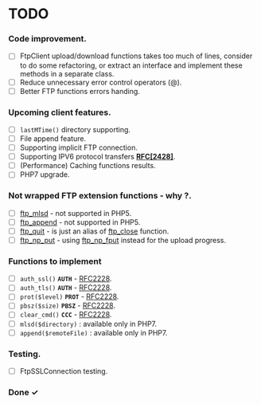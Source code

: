# TODO

### Code improvement.
- [ ] FtpClient upload/download functions takes too much of lines, consider to do some refactoring, or extract an interface and implement these methods in a separate class. 
- [ ] Reduce unnecessary error control operators (@).
- [ ] Better FTP functions errors handing.

### Upcoming client features.
- [ ] `lastMTime()` directory supporting.  
- [ ] File append feature.
- [ ] Supporting implicit FTP connection.
- [ ] Supporting IPV6 protocol transfers **[RFC[2428]](https://tools.ietf.org/html/rfc2428)**.
- [ ] (Performance) Caching functions results.
- [ ] PHP7 upgrade.

### Not wrapped FTP extension functions - why ?.
- [ ] [ftp_mlsd](https://www.php.net/manual/en/function.ftp-append.php) - not supported in PHP5. 
- [ ] [ftp_append](https://www.php.net/manual/en/function.ftp-mlsd.php) - not supported in PHP5. 
- [ ] [ftp_quit](https://www.php.net/manual/en/function.ftp-quit.php) - is just an alias of [ftp_close](https://www.php.net/manual/en/function.ftp-close.php) function.
- [ ] [ftp_np_put](https://www.php.net/manual/en/function.ftp-nb-put.php) - using [ftp_np_fput](https://www.php.net/manual/en/function.ftp-nb-fput.php) instead for the upload progress.

### Functions to implement
- [ ] `auth_ssl()` **`AUTH`** - [RFC2228](https://tools.ietf.org/html/rfc2228).
- [ ] `auth_tls()` **`AUTH`** - [RFC2228](https://tools.ietf.org/html/rfc2228).
- [ ] `prot($level)` **`PROT`** - [RFC2228](https://tools.ietf.org/html/rfc2228).
- [ ] `pbsz($size)` **`PBSZ`** - [RFC2228](https://tools.ietf.org/html/rfc2228).
- [ ] `clear_cmd()` **`CCC`** -  [RFC2228](https://tools.ietf.org/html/rfc2228).
- [ ] `mlsd($directory)` : available only in PHP7.
- [ ] `append($remoteFile)` : available only in PHP7.

### Testing.
- [ ] FtpSSLConnection testing.

### Done ✓